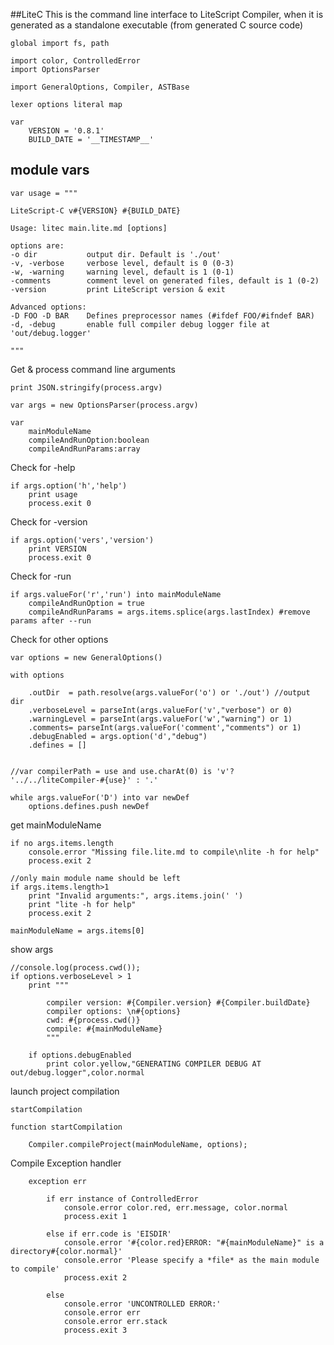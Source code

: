 ##LiteC
This is the command line interface to LiteScript Compiler,
when it is generated as a standalone executable (from generated C source code)

    global import fs, path

    import color, ControlledError
    import OptionsParser  

    import GeneralOptions, Compiler, ASTBase

    lexer options literal map

    var 
        VERSION = '0.8.1'
        BUILD_DATE = '__TIMESTAMP__'

## module vars

    var usage = """
    
    LiteScript-C v#{VERSION} #{BUILD_DATE}
    
    Usage: litec main.lite.md [options]
    
    options are:
    -o dir           output dir. Default is './out'
    -v, -verbose     verbose level, default is 0 (0-3)
    -w, -warning     warning level, default is 1 (0-1)
    -comments        comment level on generated files, default is 1 (0-2)
    -version         print LiteScript version & exit

    Advanced options:
    -D FOO -D BAR    Defines preprocessor names (#ifdef FOO/#ifndef BAR)
    -d, -debug       enable full compiler debug logger file at 'out/debug.logger'
    
    """

Get & process command line arguments

    print JSON.stringify(process.argv)

    var args = new OptionsParser(process.argv)

    var 
        mainModuleName
        compileAndRunOption:boolean
        compileAndRunParams:array

Check for -help

    if args.option('h','help') 
        print usage
        process.exit 0

Check for -version

    if args.option('vers','version') 
        print VERSION
        process.exit 0

Check for -run

    if args.valueFor('r','run') into mainModuleName
        compileAndRunOption = true
        compileAndRunParams = args.items.splice(args.lastIndex) #remove params after --run


Check for other options

    var options = new GeneralOptions()

    with options

        .outDir  = path.resolve(args.valueFor('o') or './out') //output dir
        .verboseLevel = parseInt(args.valueFor('v',"verbose") or 0) 
        .warningLevel = parseInt(args.valueFor('w',"warning") or 1)
        .comments= parseInt(args.valueFor('comment',"comments") or 1) 
        .debugEnabled = args.option('d',"debug") 
        .defines = []


    //var compilerPath = use and use.charAt(0) is 'v'? '../../liteCompiler-#{use}' : '.'

    while args.valueFor('D') into var newDef
        options.defines.push newDef

get mainModuleName

    if no args.items.length
        console.error "Missing file.lite.md to compile\nlite -h for help"
        process.exit 2

    //only main module name should be left
    if args.items.length>1
        print "Invalid arguments:", args.items.join(' ')
        print "lite -h for help"
        process.exit 2
        
    mainModuleName = args.items[0]

show args

    //console.log(process.cwd());
    if options.verboseLevel > 1
        print """

            compiler version: #{Compiler.version} #{Compiler.buildDate}
            compiler options: \n#{options}
            cwd: #{process.cwd()}
            compile: #{mainModuleName}
            """

        if options.debugEnabled 
            print color.yellow,"GENERATING COMPILER DEBUG AT out/debug.logger",color.normal

launch project compilation

    startCompilation

    function startCompilation

        Compiler.compileProject(mainModuleName, options);

Compile Exception handler

        exception err

            if err instance of ControlledError
                console.error color.red, err.message, color.normal
                process.exit 1
            
            else if err.code is 'EISDIR'
                console.error '#{color.red}ERROR: "#{mainModuleName}" is a directory#{color.normal}'
                console.error 'Please specify a *file* as the main module to compile'
                process.exit 2
            
            else 
                console.error 'UNCONTROLLED ERROR:'
                console.error err
                console.error err.stack
                process.exit 3
        
